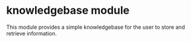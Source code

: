 # knowledgebase module

This module provides a simple knowledgebase for the user to store and retrieve information.
